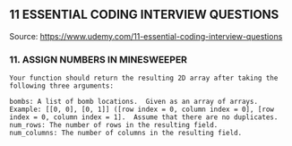 ## 11 ESSENTIAL CODING INTERVIEW QUESTIONS
Source: https://www.udemy.com/11-essential-coding-interview-questions

### 11. ASSIGN NUMBERS IN MINESWEEPER
```
Your function should return the resulting 2D array after taking the following three arguments:

bombs: A list of bomb locations.  Given as an array of arrays.  Example: [[0, 0], [0, 1]] ([row index = 0, column index = 0], [row index = 0, column index = 1].  Assume that there are no duplicates.
num_rows: The number of rows in the resulting field.
num_columns: The number of columns in the resulting field.
```
